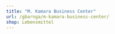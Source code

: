 ```yaml
---
title: "M. Kamara Business Center"
url: /gbarnga/m-kamara-business-center/
shop: Lebensmittel
---
```

